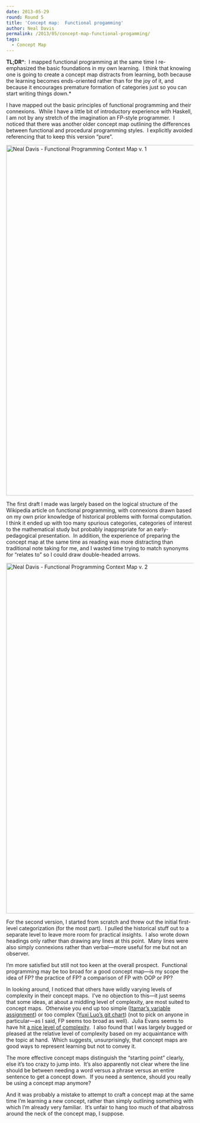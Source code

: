 ```yaml
---
date: 2013-05-29
round: Round 5
title: 'Concept map:  Functional progamming'
author: Neal Davis
permalink: /2013/05/concept-map-functional-progamming/
tags:
  - Concept Map
---
```

**TL;DR***:  I mapped functional programming at the same time I re-emphasized the basic foundations in my own learning.  I think that knowing one is going to create a concept map distracts from learning, both because the learning becomes ends-oriented rather than for the joy of it, and because it encourages premature formation of categories just so you can start writing things down.*

I have mapped out the basic principles of functional programming and their connexions.  While I have a little bit of introductory experience with Haskell, I am not by any stretch of the imagination an FP-style programmer.  I noticed that there was another older concept map outlining the differences between functional and procedural programming styles.  I explicitly avoided referencing that to keep this version &#8220;pure&#8221;.

[<img class="alignnone size-large wp-image-2904" alt="Neal Davis - Functional Programming Context Map v. 1" src="http://files.software-carpentry.org/training-course/2013/05/ned-v1-768x1024.png" width="707" height="942" />][1]

The first draft I made was largely based on the logical structure of the Wikipedia article on functional programming, with connexions drawn based on my own prior knowledge of historical problems with formal computation.  I think it ended up with too many spurious categories, categories of interest to the mathematical study but probably inappropriate for an early-pedagogical presentation.  In addition, the experience of preparing the concept map at the same time as reading was more distracting than traditional note taking for me, and I wasted time trying to match synonyms for &#8220;relates to&#8221; so I could draw double-headed arrows.

[<img class="alignnone size-large wp-image-2905" alt="Neal Davis - Functional Programming Context Map v. 2" src="http://files.software-carpentry.org/training-course/2013/05/ned-v2-768x1024.png" width="707" height="942" />][2]

For the second version, I started from scratch and threw out the initial first-level categorization (for the most part).  I pulled the historical stuff out to a separate level to leave more room for practical insights.  I also wrote down headings only rather than drawing any lines at this point.  Many lines were also simply connexions rather than verbal—more useful for me but not an observer.

I&#8217;m more satisfied but still not too keen at the overall prospect.  Functional programming may be too broad for a good concept map—is my scope the idea of FP? the practice of FP? a comparison of FP with OOP or PP?

In looking around, I noticed that others have wildly varying levels of complexity in their concept maps.  I&#8217;ve no objection to this—it just seems that some ideas, at about a middling level of complexity, are most suited to concept maps.  Otherwise you end up too simple ([Itamar&#8217;s variable assignment][3]) or too complex ([Yuxi Luo&#8217;s git chart][4]) (not to pick on anyone in particular—as I said, FP seems too broad as well).  Julia Evans seems to have hit [a nice level of complexity][5].  I also found that I was largely bugged or pleased at the relative level of complexity based on my acquaintance with the topic at hand.  Which suggests, unsurprisingly, that concept maps are good ways to represent learning but not to convey it.

The more effective concept maps distinguish the &#8220;starting point&#8221; clearly, else it&#8217;s too crazy to jump into.  It&#8217;s also apparently not clear where the line should be between needing a word versus a phrase versus an entire sentence to get a concept down.  If you need a sentence, should you really be using a concept map anymore?

And it was probably a mistake to attempt to craft a concept map at the same time I&#8217;m learning a new concept, rather than simply outlining something with which I&#8217;m already very familiar.  It&#8217;s unfair to hang too much of that albatross around the neck of the concept map, I suppose.

 [1]: http://files.software-carpentry.org/training-course/2013/05/ned-v1.png
 [2]: http://files.software-carpentry.org/training-course/2013/05/ned-v2.png
 [3]: http://teaching.software-carpentry.org/2013/05/25/python-variables-a-diagram-that-is-not-a-concept-map/
 [4]: http://teaching.software-carpentry.org/2013/05/25/the-soul-of-gitabout-the-dot-git-dirconcept-map/
 [5]: http://teaching.software-carpentry.org/2013/05/28/concept-map-conditionals-booleans-in-python/
